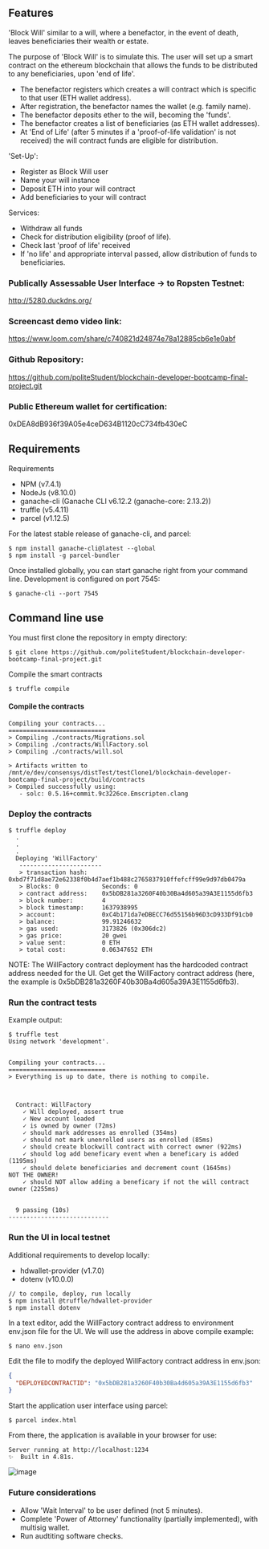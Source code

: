 ## Features

'Block Will' similar to a will, where a benefactor, in the event of death, leaves beneficiaries their wealth or estate.

The purpose of 'Block Will' is to simulate this. The user will set up a smart contract on the ethereum blockchain that allows the funds to be distributed to any beneficiaries, upon 'end of life'.

- The benefactor registers which creates a will contract which is specific to that user (ETH wallet address).
- After registration, the benefactor names the wallet (e.g. family name).
- The benefactor deposits ether to the will, becoming the 'funds'.
- The benefactor creates a list of beneficiaries (as ETH wallet addresses).
- At 'End of Life' (after 5 minutes if a 'proof-of-life validation' is not received) the will contract funds are eligible for distribution.

'Set-Up':

- Register as Block Will user
- Name your will instance
- Deposit ETH into your will contract
- Add beneficiaries to your will contract

Services:

- Withdraw all funds
- Check for distribution eligibility (proof of life).
- Check last 'proof of life' received
- If 'no life' and appropriate interval passed, allow distribution of funds to beneficiaries.

### Publically Assessable User Interface -> to Ropsten Testnet:

http://5280.duckdns.org/

### Screencast demo video link:

https://www.loom.com/share/c740821d24874e78a12885cb6e1e0abf

### Github Repository:

https://github.com/politeStudent/blockchain-developer-bootcamp-final-project.git

### Public Ethereum wallet for certification:

0xDEA8dB936f39A05e4ceD634B1120cC734fb430eC

## Requirements

Requirements

- NPM (v7.4.1)
- NodeJs (v8.10.0)
- ganache-cli (Ganache CLI v6.12.2 (ganache-core: 2.13.2))
- truffle (v5.4.11)
- parcel (v1.12.5)

For the latest stable release of ganache-cli, and parcel:

```console
$ npm install ganache-cli@latest --global
$ npm install -g parcel-bundler

```

Once installed globally, you can start ganache right from your command line. Development is configured on port 7545:

```console
$ ganache-cli --port 7545

```

## Command line use

You must first clone the repository in empty directory:

```console
$ git clone https://github.com/politeStudent/blockchain-developer-bootcamp-final-project.git
```

Compile the smart contracts

```console
$ truffle compile
```

#### Compile the contracts

```console
Compiling your contracts...
===========================
> Compiling ./contracts/Migrations.sol
> Compiling ./contracts/WillFactory.sol
> Compiling ./contracts/will.sol

> Artifacts written to /mnt/e/dev/consensys/distTest/testClone1/blockchain-developer-bootcamp-final-project/build/contracts
> Compiled successfully using:
   - solc: 0.5.16+commit.9c3226ce.Emscripten.clang
```

### Deploy the contracts

```console
$ truffle deploy
  .
  .
  .
  Deploying 'WillFactory'
   -----------------------
   > transaction hash:    0xbd7f71d8ae72e62338f0b4d7aef1b488c2765837910ffefcff99e9d97db0479a
   > Blocks: 0            Seconds: 0
   > contract address:    0x5bDB281a3260F40b30Ba4d605a39A3E1155d6fb3
   > block number:        4
   > block timestamp:     1637938995
   > account:             0xC4b171da7eDBECC76d55156b96D3cD933Df91cb0
   > balance:             99.91246632
   > gas used:            3173826 (0x306dc2)
   > gas price:           20 gwei
   > value sent:          0 ETH
   > total cost:          0.06347652 ETH

```

NOTE: The WillFactory contract deployment has the hardcoded contract address needed for the UI. Get get the WillFactory contract address (here, the example is 0x5bDB281a3260F40b30Ba4d605a39A3E1155d6fb3).

### Run the contract tests

Example output:

```console
$ truffle test
Using network 'development'.


Compiling your contracts...
===========================
> Everything is up to date, there is nothing to compile.



  Contract: WillFactory
    ✓ Will deployed, assert true
    ✓ New account loaded
    ✓ is owned by owner (72ms)
    ✓ should mark addresses as enrolled (354ms)
    ✓ should not mark unenrolled users as enrolled (85ms)
    ✓ should create blockwill contract with correct owner (922ms)
    ✓ should log add beneficary event when a beneficary is added (1195ms)
    ✓ should delete beneficiaries and decrement count (1645ms)
NOT THE OWNER!
    ✓ should NOT allow adding a beneficary if not the will contract owner (2255ms)


  9 passing (10s)
----------------------------
```

### Run the UI in local testnet

Additional requirements to develop locally:

- hdwallet-provider (v1.7.0)
- dotenv (v10.0.0)

```console
// to compile, deploy, run locally
$ npm install @truffle/hdwallet-provider
$ npm install dotenv
```

In a text editor, add the WillFactory contract address to environment env.json file for the UI. We will use the address in above compile example:

```console
$ nano env.json
```

Edit the file to modify the deployed WillFactory contract address in env.json:

```json
{
  "DEPLOYEDCONTRACTID": "0x5bDB281a3260F40b30Ba4d605a39A3E1155d6fb3"
}
```

Start the application user interface using parcel:

```console
$ parcel index.html

```

From there, the application is available in your browser for use:

```console
Server running at http://localhost:1234
✨  Built in 4.81s.
```

![image](https://user-images.githubusercontent.com/90842869/143777733-22fe7f53-2bdd-43a3-8304-ae58a55418f9.png)


### Future considerations

- Allow 'Wait Interval' to be user defined (not 5 minutes).
- Complete 'Power of Attorney' functionality (partially implemented), with multisig wallet.
- Run audtiting software checks.



